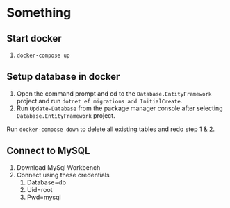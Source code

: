 # Something

## Start docker
1. `docker-compose up`

## Setup database in docker
1. Open the command prompt and cd to the `Database.EntityFramework` project and run `dotnet ef migrations add InitialCreate`.
2. Run `Update-Database` from the package manager console after selecting `Database.EntityFramework` project.

Run `docker-compose down` to delete all existing tables and redo step 1 & 2.

## Connect to MySQL
1. Download MySql Workbench
2. Connect using these credentials
    1. Database=db
    2. Uid=root
    3. Pwd=mysql